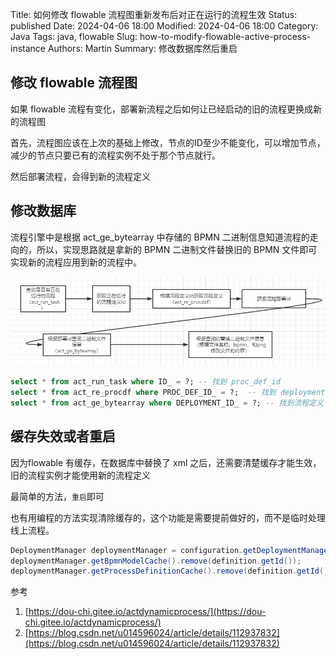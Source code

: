 Title: 如何修改 flowable 流程图重新发布后对正在运行的流程生效
Status: published
Date: 2024-04-06 18:00
Modified: 2024-04-06 18:00
Category: Java
Tags: java, flowable
Slug: how-to-modify-flowable-active-process-instance
Authors: Martin
Summary: 修改数据库然后重启

## 修改 flowable 流程图

如果 flowable 流程有变化，部署新流程之后如何让已经启动的旧的流程更换成新的流程图

首先，流程图应该在上次的基础上修改，节点的ID至少不能变化，可以增加节点，减少的节点只要已有的流程实例不处于那个节点就行。

然后部署流程，会得到新的流程定义

## 修改数据库

流程引擎中是根据 act_ge_bytearray 中存储的 BPMN 二进制信息知道流程的走向的，所以，实现思路就是拿新的 BPMN 二进制文件替换旧的 BPMN 文件即可实现新的流程应用到新的流程中。

![flowabe-db](../images/flowable-modify-db.png)


```sql
select * from act_run_task where ID_ = ?; -- 找到 proc_def_id
select * from act_re_procdf where PROC_DEF_ID_ = ?;  -- 找到 deployment_id
select * from act_ge_bytearray where DEPLOYMENT_ID_ = ?; -- 找到流程定义 bpmn.xml
```

## 缓存失效或者重启

因为flowable 有缓存，在数据库中替换了 xml 之后，还需要清楚缓存才能生效，旧的流程实例才能使用新的流程定义

最简单的方法，`重启`即可

也有用编程的方法实现清除缓存的，这个功能是需要提前做好的，而不是临时处理线上流程。

```java
DeploymentManager deploymentManager = configuration.getDeploymentManager();
deploymentManager.getBpmnModelCache().remove(definition.getId());
deploymentManager.getProcessDefinitionCache().remove(definition.getId());
```

参考
1. [https://dou-chi.gitee.io/actdynamicprocess/](https://dou-chi.gitee.io/actdynamicprocess/)
2. [https://blog.csdn.net/u014596024/article/details/112937832](https://blog.csdn.net/u014596024/article/details/112937832)